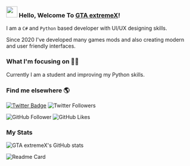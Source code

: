 ### <img src="https://media.giphy.com/media/hvRJCLFzcasrR4ia7z/giphy.gif" width="30px"> Hello, Welcome To [GTA extremeX](https://furioussaurabh007.wixsite.com/gtaextremex)!

I am a `C#` and `Python` based developer with UI/UX designing skills.

Since 2020 I've developed many games mods and also creating modern and user friendly interfaces.

### What I'm focusing on 👨‍💻

Currently I am a student and improving my Python skills.

### Find me elsewhere 🌎

[![Twitter Badge](https://img.shields.io/badge/-Twitter-1ca0f1?style=flat-square&labelColor=1ca0f1&logo=twitter&logoColor=white&link=https://twitter.com/ExtremexGta)](https://twitter.com/ExtremexGta) ![Twitter Followers](https://img.shields.io/twitter/follow/ExtremexGta?style=social)

![GitHub Follower](https://img.shields.io/github/followers/gtaextremex?style=social)
![GitHub Likes](https://img.shields.io/github/stars/gtaextremex?style=social)
### My Stats

![GTA extremeX's GitHub stats](https://github-readme-stats.vercel.app/api?username=gtaextremex&show_icons=true&theme=vision-friendly-dark) 

![Readme Card](https://github-readme-stats.vercel.app/api/pin/?username=gtaextremex&repo=codegeneratorbygtaextremex)
